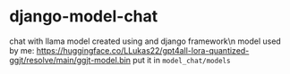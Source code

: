 # django-model-chat
chat with llama model created using and django framework\n
model used by me: https://huggingface.co/LLukas22/gpt4all-lora-quantized-ggjt/resolve/main/ggjt-model.bin
put it in `model_chat/models`
